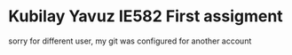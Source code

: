 # Kubilay Yavuz   IE582 First assigment
sorry for different user, my git was configured for another account
